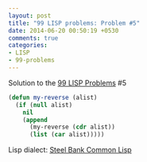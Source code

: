 ```yaml
---
layout: post
title: "99 LISP problems: Problem #5"
date: 2014-06-20 00:50:19 +0530
comments: true
categories: 
- LISP
- 99-problems
---
```


Solution to the [99 LISP Problems][99prob] #5

```cl
(defun my-reverse (alist)
  (if (null alist)
    nil
    (append
      (my-reverse (cdr alist))
      (list (car alist)))))
```

Lisp dialect: [Steel Bank Common Lisp][sbcl]

<!--links-->
[99prob]: http://www.ic.unicamp.br/~meidanis/courses/mc336/2006s2/funcional/L-99_Ninety-Nine_Lisp_Problems.html
[sbcl]: http://www.sbcl.org/
